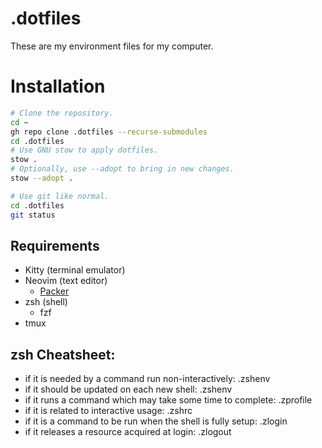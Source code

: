 # .dotfiles
These are my environment files for my computer.

# Installation
```bash
# Clone the repository.
cd ~
gh repo clone .dotfiles --recurse-submodules
cd .dotfiles
# Use GNU stow to apply dotfiles.
stow .
# Optionally, use --adopt to bring in new changes.
stow --adopt .

# Use git like normal.
cd .dotfiles 
git status
```

## Requirements
- Kitty (terminal emulator)
- Neovim (text editor)
  - [Packer](https://github.com/wbthomason/packer.nvim#quickstart)
- zsh (shell)
    - fzf
- tmux


## zsh Cheatsheet:
- if it is needed by a command run non-interactively: .zshenv
- if it should be updated on each new shell: .zshenv
- if it runs a command which may take some time to complete: .zprofile
- if it is related to interactive usage: .zshrc
- if it is a command to be run when the shell is fully setup: .zlogin
- if it releases a resource acquired at login: .zlogout

